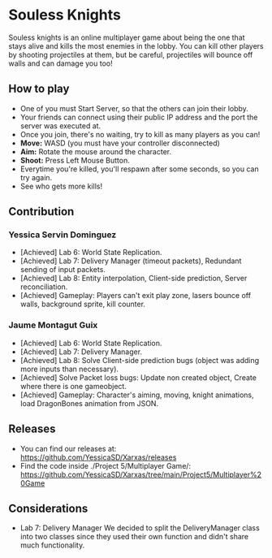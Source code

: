 # Souless Knights

Souless knights is an online multiplayer game about being the one that stays alive and kills the most enemies in the lobby.
You can kill other players by shooting projectiles at them, but be careful, projectiles will bounce off walls and can damage you too!


## How to play

- One of you must Start Server, so that the others can join their lobby.
- Your friends can connect using their public IP address and the port the server was executed at.
- Once you join, there's no waiting, try to kill as many players as you can!
- **Move:** WASD (you must have your controller disconnected)
- **Aim:** Rotate the mouse around the character.
- **Shoot:** Press Left Mouse Button.
- Everytime you're killed, you'll respawn after some seconds, so you can try again.
- See who gets more kills!


## Contribution

### Yessica Servin Dominguez

- [Achieved] Lab 6: World State Replication.
- [Achieved] Lab 7: Delivery Manager (timeout packets), Redundant sending of input packets.
- [Achieved] Lab 8: Entity interpolation, Client-side prediction, Server reconciliation.
- [Achieved] Gameplay: Players can't exit play zone, lasers bounce off walls, background sprite, kill counter.


### Jaume Montagut Guix

- [Achieved] Lab 6: World State Replication.
- [Achieved] Lab 7: Delivery Manager.
- [Achieved] Lab 8: Solve Client-side prediction bugs (object was adding more inputs than necessary).
- [Achieved] Solve Packet loss bugs: Update non created object, Create where there is one gameobject.
- [Achieved] Gameplay: Character's aiming, moving, knight animations, load DragonBones animation from JSON.

## Releases

- You can find our releases at:
https://github.com/YessicaSD/Xarxas/releases
- Find the code inside ./Project 5/Multiplayer Game/:
https://github.com/YessicaSD/Xarxas/tree/main/Project5/Multiplayer%20Game


## Considerations

- Lab 7: Delivery Manager
We decided to split the DeliveryManager class into two classes since they used their own function and didn't share much functionality.